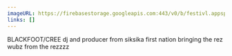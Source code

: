 ```yaml
---
imageURL: https://firebasestorage.googleapis.com:443/v0/b/festivl.appspot.com/o/userContent%2FBC6416B6-5BEA-4648-A8F0-EA5FDAD13D75.png?alt=media&token=09069fb2-aff6-4d76-8b4b-c7e36305ed67
links: []
---
```

BLACKFOOT/CREE dj and producer from siksika first nation bringing the rez wubz from the rezzzz